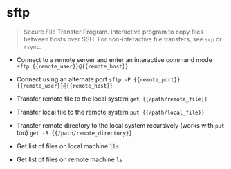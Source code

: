 # sftp
> Secure File Transfer Program.
> Interactive program to copy files between hosts over SSH.
> For non-interactive file transfers, see `scp` or `rsync`.

- Connect to a remote server and enter an interactive command mode
`sftp {{remote_user}}@{{remote_host}}`

- Connect using an alternate port
`sftp -P {{remote_port}} {{remote_user}}@{{remote_host}}`

- Transfer remote file to the local system
`get {{/path/remote_file}}`

- Transfer local file to the remote system
`put {{/path/local_file}}`

- Transfer remote directory to the local system recursively (works with `put` too)
`get -R {{/path/remote_directory}}`

- Get list of files on local machine
`lls`

- Get list of files on remote machine
`ls`
